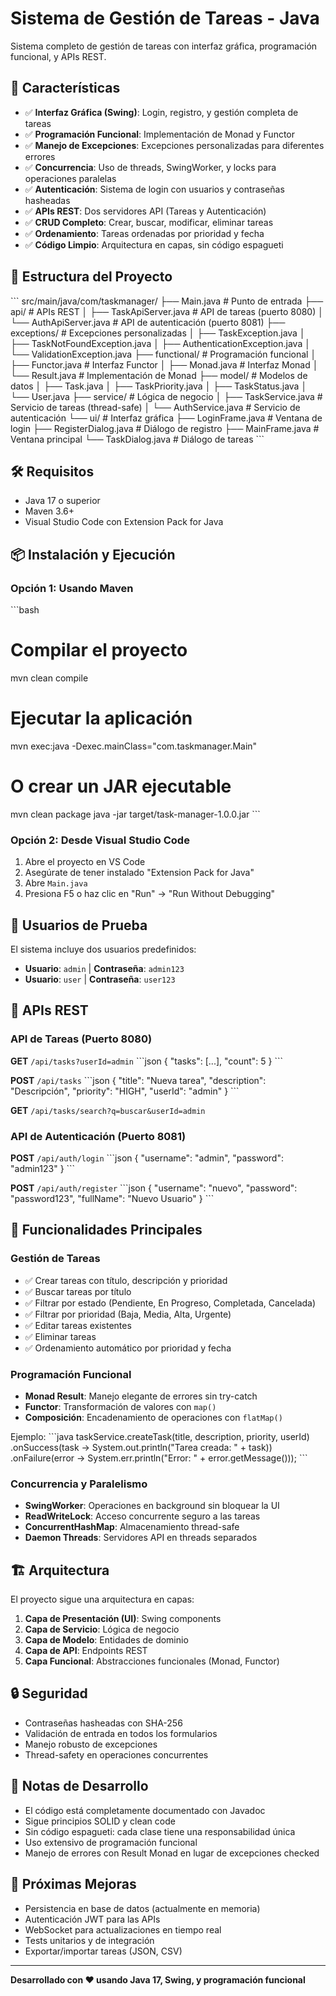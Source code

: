 # Sistema de Gestión de Tareas - Java

Sistema completo de gestión de tareas con interfaz gráfica, programación funcional, y APIs REST.

## 🚀 Características

- ✅ **Interfaz Gráfica (Swing)**: Login, registro, y gestión completa de tareas
- ✅ **Programación Funcional**: Implementación de Monad y Functor
- ✅ **Manejo de Excepciones**: Excepciones personalizadas para diferentes errores
- ✅ **Concurrencia**: Uso de threads, SwingWorker, y locks para operaciones paralelas
- ✅ **Autenticación**: Sistema de login con usuarios y contraseñas hasheadas
- ✅ **APIs REST**: Dos servidores API (Tareas y Autenticación)
- ✅ **CRUD Completo**: Crear, buscar, modificar, eliminar tareas
- ✅ **Ordenamiento**: Tareas ordenadas por prioridad y fecha
- ✅ **Código Limpio**: Arquitectura en capas, sin código espagueti

## 📁 Estructura del Proyecto

\`\`\`
src/main/java/com/taskmanager/
├── Main.java                          # Punto de entrada
├── api/                               # APIs REST
│   ├── TaskApiServer.java            # API de tareas (puerto 8080)
│   └── AuthApiServer.java            # API de autenticación (puerto 8081)
├── exceptions/                        # Excepciones personalizadas
│   ├── TaskException.java
│   ├── TaskNotFoundException.java
│   ├── AuthenticationException.java
│   └── ValidationException.java
├── functional/                        # Programación funcional
│   ├── Functor.java                  # Interfaz Functor
│   ├── Monad.java                    # Interfaz Monad
│   └── Result.java                   # Implementación de Monad
├── model/                            # Modelos de datos
│   ├── Task.java
│   ├── TaskPriority.java
│   ├── TaskStatus.java
│   └── User.java
├── service/                          # Lógica de negocio
│   ├── TaskService.java              # Servicio de tareas (thread-safe)
│   └── AuthService.java              # Servicio de autenticación
└── ui/                               # Interfaz gráfica
    ├── LoginFrame.java               # Ventana de login
    ├── RegisterDialog.java           # Diálogo de registro
    ├── MainFrame.java                # Ventana principal
    └── TaskDialog.java               # Diálogo de tareas
\`\`\`

## 🛠️ Requisitos

- Java 17 o superior
- Maven 3.6+
- Visual Studio Code con Extension Pack for Java

## 📦 Instalación y Ejecución

### Opción 1: Usando Maven

\`\`\`bash
# Compilar el proyecto
mvn clean compile

# Ejecutar la aplicación
mvn exec:java -Dexec.mainClass="com.taskmanager.Main"

# O crear un JAR ejecutable
mvn clean package
java -jar target/task-manager-1.0.0.jar
\`\`\`

### Opción 2: Desde Visual Studio Code

1. Abre el proyecto en VS Code
2. Asegúrate de tener instalado "Extension Pack for Java"
3. Abre `Main.java`
4. Presiona F5 o haz clic en "Run" → "Run Without Debugging"

## 👤 Usuarios de Prueba

El sistema incluye dos usuarios predefinidos:

- **Usuario**: `admin` | **Contraseña**: `admin123`
- **Usuario**: `user` | **Contraseña**: `user123`

## 🔧 APIs REST

### API de Tareas (Puerto 8080)

**GET** `/api/tasks?userId=admin`
\`\`\`json
{
  "tasks": [...],
  "count": 5
}
\`\`\`

**POST** `/api/tasks`
\`\`\`json
{
  "title": "Nueva tarea",
  "description": "Descripción",
  "priority": "HIGH",
  "userId": "admin"
}
\`\`\`

**GET** `/api/tasks/search?q=buscar&userId=admin`

### API de Autenticación (Puerto 8081)

**POST** `/api/auth/login`
\`\`\`json
{
  "username": "admin",
  "password": "admin123"
}
\`\`\`

**POST** `/api/auth/register`
\`\`\`json
{
  "username": "nuevo",
  "password": "password123",
  "fullName": "Nuevo Usuario"
}
\`\`\`

## 🎯 Funcionalidades Principales

### Gestión de Tareas
- ✅ Crear tareas con título, descripción y prioridad
- ✅ Buscar tareas por título
- ✅ Filtrar por estado (Pendiente, En Progreso, Completada, Cancelada)
- ✅ Filtrar por prioridad (Baja, Media, Alta, Urgente)
- ✅ Editar tareas existentes
- ✅ Eliminar tareas
- ✅ Ordenamiento automático por prioridad y fecha

### Programación Funcional
- **Monad Result**: Manejo elegante de errores sin try-catch
- **Functor**: Transformación de valores con `map()`
- **Composición**: Encadenamiento de operaciones con `flatMap()`

Ejemplo:
\`\`\`java
taskService.createTask(title, description, priority, userId)
    .onSuccess(task -> System.out.println("Tarea creada: " + task))
    .onFailure(error -> System.err.println("Error: " + error.getMessage()));
\`\`\`

### Concurrencia y Paralelismo
- **SwingWorker**: Operaciones en background sin bloquear la UI
- **ReadWriteLock**: Acceso concurrente seguro a las tareas
- **ConcurrentHashMap**: Almacenamiento thread-safe
- **Daemon Threads**: Servidores API en threads separados

## 🏗️ Arquitectura

El proyecto sigue una arquitectura en capas:

1. **Capa de Presentación (UI)**: Swing components
2. **Capa de Servicio**: Lógica de negocio
3. **Capa de Modelo**: Entidades de dominio
4. **Capa de API**: Endpoints REST
5. **Capa Funcional**: Abstracciones funcionales (Monad, Functor)

## 🔒 Seguridad

- Contraseñas hasheadas con SHA-256
- Validación de entrada en todos los formularios
- Manejo robusto de excepciones
- Thread-safety en operaciones concurrentes

## 📝 Notas de Desarrollo

- El código está completamente documentado con Javadoc
- Sigue principios SOLID y clean code
- Sin código espagueti: cada clase tiene una responsabilidad única
- Uso extensivo de programación funcional
- Manejo de errores con Result Monad en lugar de excepciones checked

## 🚀 Próximas Mejoras

- Persistencia en base de datos (actualmente en memoria)
- Autenticación JWT para las APIs
- WebSocket para actualizaciones en tiempo real
- Tests unitarios y de integración
- Exportar/importar tareas (JSON, CSV)

---

**Desarrollado con ❤️ usando Java 17, Swing, y programación funcional**
